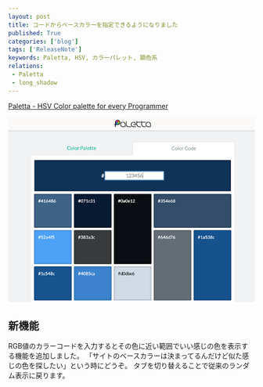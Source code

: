 ```yaml
---
layout: post
title: コードからベースカラーを指定できるようになりました
published: True
categories: ['blog']
tags: ['ReleaseNote']
keywords: Paletta, HSV, カラーパレット, 顕色系
relations:
 - Paletta
 - long_shadow
---
```


[Paletta - HSV Color palette for every Programmer](http://paletta.mrk1869.com)

<img src="/assets/img/blog_paletta_code.png" class="image-on-frame">

## 新機能

RGB値のカラーコードを入力するとその色に近い範囲でいい感じの色を表示する機能を追加しました。
「サイトのベースカラーは決まってるんだけど似た感じの色を探したい」という時にどうぞ。
タブを切り替えることで従来のランダム表示に戻ります。

